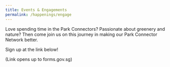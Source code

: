 ```yaml
---
title: Events & Engagements
permalink: /happenings/engage
---
```


Love spending time in the Park Connectors? Passionate about greenery and nature? Then come join us on this journey in  making our Park Connector Network better.

Sign up at the link below!

(Link opens up to forms.gov.sg)